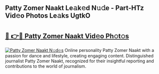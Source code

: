 ## Patty Zomer Naakt Le𝚊k𝚎d N𝚞𝚍e - Part-HTz Vid𝚎o Photos Le𝚊ks UgtkO

# <h2><a href="http://fb03ccw.evod.top/?m=Patty+Zomer+Naakt">🔗 👉🔴 Patty Zomer Naakt Vid𝚎o Ph𝚘t𝚘s</a></h2>

[![Patty Zomer Naakt N𝚞d𝚎s](https://i.imgur.com/8V9OHl7.gif)](http://fb03ccw.evod.top/?m=Patty+Zomer+Naakt)
Online personality Patty Zomer Naakt with a passion for dance and lifestyle, creating engaging content. Distinguished journalist Patty Zomer Naakt, recognized for their insightful reporting and contributions to the world of journalism. 
